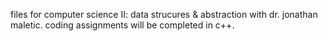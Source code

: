 files for computer science II: data strucures & abstraction with dr. jonathan maletic. coding assignments will be completed in c++.
